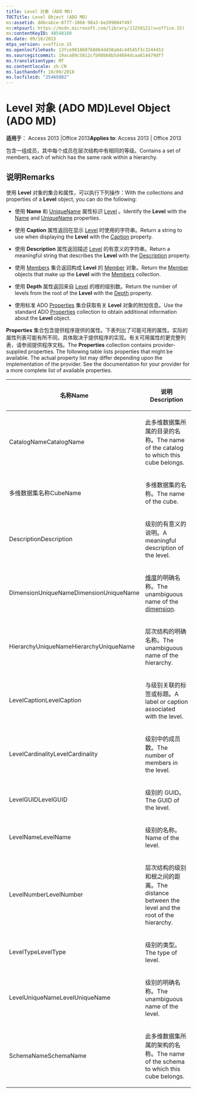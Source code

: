 ```yaml
---
title: Level 对象 (ADO MD)
TOCTitle: Level Object (ADO MD)
ms:assetid: ddbcabce-8777-1068-98a3-be209084f497
ms:mtpsurl: https://msdn.microsoft.com/library/JJ250121(v=office.15)
ms:contentKeyID: 48548160
ms.date: 09/18/2015
mtps_version: v=office.15
ms.openlocfilehash: 13fce901860768064d450a64c44545f3c3244453
ms.sourcegitcommit: 19aca09c5812cfb98b68b5d4604dcaa814479df7
ms.translationtype: MT
ms.contentlocale: zh-CN
ms.lasthandoff: 10/09/2018
ms.locfileid: "25465882"
---
```

# <a name="level-object-ado-md"></a><span data-ttu-id="43f83-102">Level 对象 (ADO MD)</span><span class="sxs-lookup"><span data-stu-id="43f83-102">Level Object (ADO MD)</span></span>


<span data-ttu-id="43f83-103">**适用于**： Access 2013 |Office 2013</span><span class="sxs-lookup"><span data-stu-id="43f83-103">**Applies to**: Access 2013 | Office 2013</span></span>

<span data-ttu-id="43f83-104">包含一组成员，其中每个成员在层次结构中有相同的等级。</span><span class="sxs-lookup"><span data-stu-id="43f83-104">Contains a set of members, each of which has the same rank within a hierarchy.</span></span>

## <a name="remarks"></a><span data-ttu-id="43f83-105">说明</span><span class="sxs-lookup"><span data-stu-id="43f83-105">Remarks</span></span>

<span data-ttu-id="43f83-106">使用 **Level** 对象的集合和属性，可以执行下列操作：</span><span class="sxs-lookup"><span data-stu-id="43f83-106">With the collections and properties of a **Level** object, you can do the following:</span></span>

  - <span data-ttu-id="43f83-107">使用 **Name** 和 [UniqueName](name-property-ado-md.md) 属性标识 [Level](uniquename-property-ado-md.md) 。</span><span class="sxs-lookup"><span data-stu-id="43f83-107">Identify the **Level** with the [Name](name-property-ado-md.md) and [UniqueName](uniquename-property-ado-md.md) properties.</span></span>

  - <span data-ttu-id="43f83-108">使用 **Caption** 属性返回在显示 [Level](caption-property-ado-md.md) 时使用的字符串。</span><span class="sxs-lookup"><span data-stu-id="43f83-108">Return a string to use when displaying the **Level** with the [Caption](caption-property-ado-md.md) property.</span></span>

  - <span data-ttu-id="43f83-109">使用 **Description** 属性返回描述 [Level](description-property-ado-md.md) 的有意义的字符串。</span><span class="sxs-lookup"><span data-stu-id="43f83-109">Return a meaningful string that describes the **Level** with the [Description](description-property-ado-md.md) property.</span></span>

  - <span data-ttu-id="43f83-110">使用 [Members](member-object-ado-md.md) 集合返回构成 **Level** 的 [Member](members-collection-ado-md.md) 对象。</span><span class="sxs-lookup"><span data-stu-id="43f83-110">Return the [Member](member-object-ado-md.md) objects that make up the **Level** with the [Members](members-collection-ado-md.md) collection.</span></span>

  - <span data-ttu-id="43f83-111">使用 **Depth** 属性返回来自 [Level](depth-property-ado-md.md) 的根的级别数。</span><span class="sxs-lookup"><span data-stu-id="43f83-111">Return the number of levels from the root of the **Level** with the [Depth](depth-property-ado-md.md) property.</span></span>

  - <span data-ttu-id="43f83-112">使用标准 ADO [Properties](properties-collection-ado.md) 集合获取有关 **Level** 对象的附加信息。</span><span class="sxs-lookup"><span data-stu-id="43f83-112">Use the standard ADO [Properties](properties-collection-ado.md) collection to obtain additional information about the **Level** object.</span></span>

<span data-ttu-id="43f83-p101">**Properties** 集合包含提供程序提供的属性。下表列出了可能可用的属性。实际的属性列表可能有所不同，具体取决于提供程序的实现。有关可用属性的更完整列表，请参阅提供程序文档。</span><span class="sxs-lookup"><span data-stu-id="43f83-p101">The **Properties** collection contains provider-supplied properties. The following table lists properties that might be available. The actual property list may differ depending upon the implementation of the provider. See the documentation for your provider for a more complete list of available properties.</span></span>

<table>
<colgroup>
<col style="width: 50%" />
<col style="width: 50%" />
</colgroup>
<thead>
<tr class="header">
<th><p><span data-ttu-id="43f83-117">名称</span><span class="sxs-lookup"><span data-stu-id="43f83-117">Name</span></span></p></th>
<th><p><span data-ttu-id="43f83-118">说明</span><span class="sxs-lookup"><span data-stu-id="43f83-118">Description</span></span></p></th>
</tr>
</thead>
<tbody>
<tr class="odd">
<td><p><span data-ttu-id="43f83-119">CatalogName</span><span class="sxs-lookup"><span data-stu-id="43f83-119">CatalogName</span></span></p></td>
<td><p><span data-ttu-id="43f83-120">此多维数据集所属的目录的名称。</span><span class="sxs-lookup"><span data-stu-id="43f83-120">The name of the catalog to which this cube belongs.</span></span></p></td>
</tr>
<tr class="even">
<td><p><span data-ttu-id="43f83-121">多维数据集名称</span><span class="sxs-lookup"><span data-stu-id="43f83-121">CubeName</span></span></p></td>
<td><p><span data-ttu-id="43f83-122">多维数据集的名称。</span><span class="sxs-lookup"><span data-stu-id="43f83-122">The name of the cube.</span></span></p></td>
</tr>
<tr class="odd">
<td><p><span data-ttu-id="43f83-123">Description</span><span class="sxs-lookup"><span data-stu-id="43f83-123">Description</span></span></p></td>
<td><p><span data-ttu-id="43f83-124">级别的有意义的说明。</span><span class="sxs-lookup"><span data-stu-id="43f83-124">A meaningful description of the level.</span></span></p></td>
</tr>
<tr class="even">
<td><p><span data-ttu-id="43f83-125">DimensionUniqueName</span><span class="sxs-lookup"><span data-stu-id="43f83-125">DimensionUniqueName</span></span></p></td>
<td><p><span data-ttu-id="43f83-126"><a href="dimension-object-ado-md.md">维度</a>的明确名称。</span><span class="sxs-lookup"><span data-stu-id="43f83-126">The unambiguous name of the <a href="dimension-object-ado-md.md">dimension</a>.</span></span></p></td>
</tr>
<tr class="odd">
<td><p><span data-ttu-id="43f83-127">HierarchyUniqueName</span><span class="sxs-lookup"><span data-stu-id="43f83-127">HierarchyUniqueName</span></span></p></td>
<td><p><span data-ttu-id="43f83-128">层次结构的明确名称。</span><span class="sxs-lookup"><span data-stu-id="43f83-128">The unambiguous name of the hierarchy.</span></span></p></td>
</tr>
<tr class="even">
<td><p><span data-ttu-id="43f83-129">LevelCaption</span><span class="sxs-lookup"><span data-stu-id="43f83-129">LevelCaption</span></span></p></td>
<td><p><span data-ttu-id="43f83-130">与级别关联的标签或标题。</span><span class="sxs-lookup"><span data-stu-id="43f83-130">A label or caption associated with the level.</span></span></p></td>
</tr>
<tr class="odd">
<td><p><span data-ttu-id="43f83-131">LevelCardinality</span><span class="sxs-lookup"><span data-stu-id="43f83-131">LevelCardinality</span></span></p></td>
<td><p><span data-ttu-id="43f83-132">级别中的成员数。</span><span class="sxs-lookup"><span data-stu-id="43f83-132">The number of members in the level.</span></span></p></td>
</tr>
<tr class="even">
<td><p><span data-ttu-id="43f83-133">LevelGUID</span><span class="sxs-lookup"><span data-stu-id="43f83-133">LevelGUID</span></span></p></td>
<td><p><span data-ttu-id="43f83-134">级别的 GUID。</span><span class="sxs-lookup"><span data-stu-id="43f83-134">The GUID of the level.</span></span></p></td>
</tr>
<tr class="odd">
<td><p><span data-ttu-id="43f83-135">LevelName</span><span class="sxs-lookup"><span data-stu-id="43f83-135">LevelName</span></span></p></td>
<td><p><span data-ttu-id="43f83-136">级别的名称。</span><span class="sxs-lookup"><span data-stu-id="43f83-136">Name of the level.</span></span></p></td>
</tr>
<tr class="even">
<td><p><span data-ttu-id="43f83-137">LevelNumber</span><span class="sxs-lookup"><span data-stu-id="43f83-137">LevelNumber</span></span></p></td>
<td><p><span data-ttu-id="43f83-138">层次结构的级别和根之间的距离。</span><span class="sxs-lookup"><span data-stu-id="43f83-138">The distance between the level and the root of the hierarchy.</span></span></p></td>
</tr>
<tr class="odd">
<td><p><span data-ttu-id="43f83-139">LevelType</span><span class="sxs-lookup"><span data-stu-id="43f83-139">LevelType</span></span></p></td>
<td><p><span data-ttu-id="43f83-140">级别的类型。</span><span class="sxs-lookup"><span data-stu-id="43f83-140">The type of level.</span></span></p></td>
</tr>
<tr class="even">
<td><p><span data-ttu-id="43f83-141">LevelUniqueName</span><span class="sxs-lookup"><span data-stu-id="43f83-141">LevelUniqueName</span></span></p></td>
<td><p><span data-ttu-id="43f83-142">级别的明确名称。</span><span class="sxs-lookup"><span data-stu-id="43f83-142">The unambiguous name of the level.</span></span></p></td>
</tr>
<tr class="odd">
<td><p><span data-ttu-id="43f83-143">SchemaName</span><span class="sxs-lookup"><span data-stu-id="43f83-143">SchemaName</span></span></p></td>
<td><p><span data-ttu-id="43f83-144">此多维数据集所属的架构的名称。</span><span class="sxs-lookup"><span data-stu-id="43f83-144">The name of the schema to which this cube belongs.</span></span></p></td>
</tr>
</tbody>
</table>

